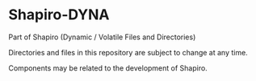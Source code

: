 Shapiro-DYNA
============

Part of Shapiro (Dynamic / Volatile Files and Directories)

Directories and files in this repository are subject to change at any time.

Components may be related to the development of Shapiro.

